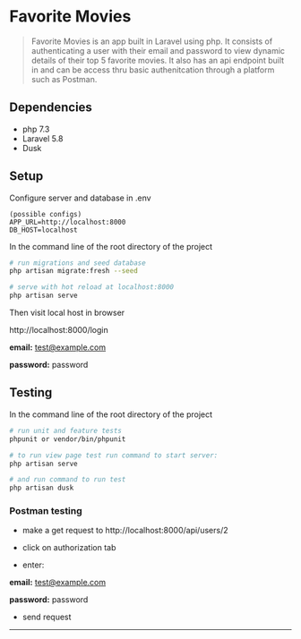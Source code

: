 # Favorite Movies

> Favorite Movies is an app built in Laravel using php. It consists of authenticating a user with their email and password to view dynamic details of their top 5 favorite movies. It also has an api endpoint built in and can be access thru basic authenitcation through a platform such as Postman.

## Dependencies

* php 7.3
* Laravel 5.8
* Dusk

## Setup

Configure server and database in .env
```
(possible configs)
APP_URL=http://localhost:8000
DB_HOST=localhost
```
In the command line of the root directory of the project

``` bash
# run migrations and seed database
php artisan migrate:fresh --seed

# serve with hot reload at localhost:8000
php artisan serve
```
Then visit local host in browser

http://localhost:8000/login

**email:** test@example.com

**password:** password

## Testing

In the command line of the root directory of the project

``` bash
# run unit and feature tests
phpunit or vendor/bin/phpunit

# to run view page test run command to start server:
php artisan serve

# and run command to run test
php artisan dusk
```

### Postman testing

* make a get request to http://localhost:8000/api/users/2

* click on authorization tab

* enter:

**email:** test@example.com

**password:** password

* send request

----

